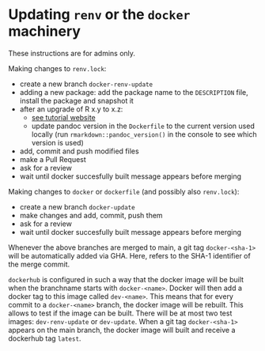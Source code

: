 # Updating `renv` or the `docker` machinery

These instructions are for admins only.

Making changes to `renv.lock`:

-   create a new branch `docker-renv-update`
-   adding a new package: add the package name to the `DESCRIPTION` file, install the package and snapshot it
-   after an upgrade of R x.y to x.z:
    -   [see tutorial website](https://inbo.github.io/tutorials/tutorials/r_renv_update/#updating-r-and-packages)
    -   update pandoc version in the `Dockerfile` to the current version used locally (run `rmarkdown::pandoc_version()` in the console to see which version is used)
-   add, commit and push modified files
-   make a Pull Request
-   ask for a review
-   wait until docker succesfully built message appears before merging

Making changes to `docker` or `dockerfile` (and possibly also `renv.lock`):

-   create a new branch `docker-update`
-   make changes and add, commit, push them
-   ask for a review
-   wait until docker succesfully built message appears before merging

Whenever the above branches are merged to main, a git tag `docker-<sha-1>` will be automatically added via GHA.
Here, <sha-1> refers to the SHA-1 identifier of the merge commit.

`dockerhub` is configured in such a way that the docker image will be built when the branchname starts with `docker-<name>`.
Docker will then add a docker tag to this image called `dev-<name>`.
This means that for every commit to a `docker-<name>` branch, the docker image will be rebuilt.
This allows to test if the image can be built.
There will be at most two test images: `dev-renv-update` or `dev-update`.
When a git tag `docker-<sha-1>` appears on the main branch, the docker image will built and receive a dockerhub tag `latest`.
